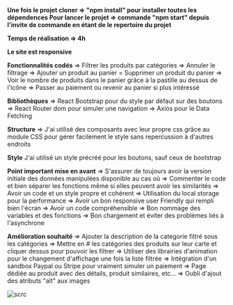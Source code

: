 **Une fois le projet cloner => "npm install" pour installer toutes les dépendences
Pour lancer le projet => commande "npm start" depuis l'invite de commande en étant de le repertoire du projet**

**Temps de réalisation => 4h**

**Le site est responsive**

**Fonctionnalités codés**
=> Filtrer les produits par catégories
=> Annuler le filtrage
=> Ajouter un produit au panier
= Supprimer un produit du panier
=> Voir le nombre de produits dans le panier grâce à la pastille au dessus de l'icône
=> Passer au paiement ou revenir au panier si plus intéressé

**Bibliothèques**
=> React Bootstrap pour du style par défaut sur des boutons
=> React Router dom pour simuler une navigation
=> Axios pour le Data Fetching

**Structure**
=> J'ai utilisé des composants avec leur propre css grâce au module CSS
pour gérer facilement le style sans repercussion à d'autres endroits

**Style**
J'ai utilisé un style précréé pour les boutons, sauf ceux de bootstrap

**Point important mise en avant**
=> S'assurer de toujours avoir la version initiale des données manipulées disponible au cas où
=> Commenter le code et bien séparer les fonctions même si elles peuvent avoir les similarités
=> Avoir un code et un style propre et cohérent
=> Utilisation du local storage pour la performance
=> Avoir un bon responsive user Friendly qui rempli bien l'écran
=> Avoir un code compréhensible 
=> Bon nommage des variables et des fonctions
=> Bon chargement et éviter des problèmes liés à l'asynchrone

**Amélioration souhaité**
=> Ajouter la description de la categorie filtré sous les catégories
=> Mettre en # les catégories des produits sur leur carte et cliquer dessus pour pouvoir les filtrer
=> Utiliser des librairies d'animation pour le changement d'affichage une fois la liste filtrée
=> Intégration d'un sandbox Paypal ou Stripe pour vraiment simuler un paiement
=> Page dédiée au produit avec des détails, produit similaires, etc...
=> Oubli d'ajout des atributs "alt" aux images

![scrc](https://github.com/Djibril-Samassa/airweb-test/assets/132885668/f600259f-a69f-4ba9-b420-e19c3aa23761)

